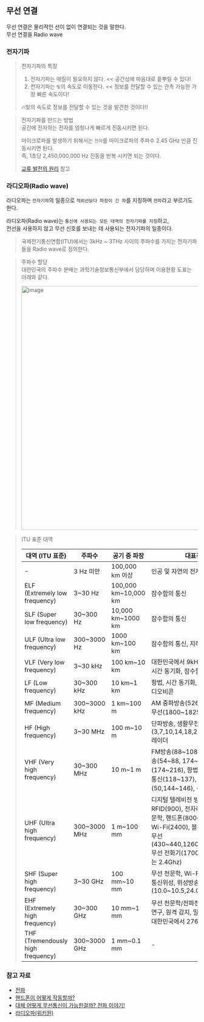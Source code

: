 ## 무선 연결
무선 연결은 물리적인 선이 없이 연결되는 것을 말한다.   
무선 연결을 Radio wave 

### 전자기파

> 전자기파의 특징   
> 
> 1. 전자기파는 매질이 필요하지 않다. << 공간상에 마음대로 흩뿌릴 수 있다!
> 2. 전자기파는 `빛`의 속도로 이동한다. << 정보를 전달할 수 있는 관측 가능한 가장 빠른 속도이다!
> 
> 🔥빛의 속도로 정보를 전달할 수 있는 것을 발견한 것이다!!

> 전자기파를 만드는 방법   
> 공간에 전자하는 전자를 엄청나게 빠르게 진동시키면 된다.
> 
> 마이크로파를 발생하기 위해서는 `전자`를 마이크로파의 주파수 2.45 GHz 만큼 진동시키면 된다.   
> 즉, 1초당 2,450,000,000 Hz 진동을 반복 시키면 되는 것이다.
> 
> [교류 발전의 원리](https://ko.wikipedia.org/wiki/%EA%B5%90%EB%A5%98_%EB%B0%9C%EC%A0%84%EA%B8%B0) 참고

### 라디오파(Radio wave)
라디오파는 `전자기파`의 일종으로 `적외선보다 파장이 긴 파`를 지칭하며 `전파`라고 부르기도 한다.

라디오파(Radio wave)는 `통신에 사용되는 모든 대역의 전자기파를 지칭`하고,   
전선을 사용하지 않고 무선 신호를 보내는 데 사용되는 전자기파의 일종이다. 

> 국제전기통신연합(ITU)에서는 3kHz ~ 3THz 사이의 주파수를 가지는 전자기파들을 Radio wave로 정의한다.

> 주파수 할당   
> 대한민국의 주파수 분배는 과학기술정보통신부에서 담당하며 이용현황 도표는 아래와 같다.
> 
> <img width="641" alt="image" src="https://github.com/user-attachments/assets/d7f47a05-ca40-4141-bb49-6c1ec6405d16">

> ITU 표준 대역
> 
>| 대역 (ITU 표준)                       | 주파수          | 공기 중 파장              | 대표적인 사용처                                                                                                                                                                        |
>|-----------------------------------|--------------|----------------------|---------------------------------------------------------------------------------------------------------------------------------------------------------------------------------|
>| -                                 | 3 Hz 미만      | 100,000 km 이상        | 인공 및 자연의 전자기파 잡음                                                                                                                                                                |
>| ELF (Extremely low frequency)     | 3~30 Hz      | 100,000 km~10,000 km | 잠수함의 통신                                                                                                                                                                         |
>| SLF (Super low frequency)         | 30~300 Hz    | 10,000 km~1000 km    | 잠수함의 통신                                                                                                                                                                         |
>| ULF (Ultra low frequency)         | 300~3000 Hz  | 1000 km~100 km       | 잠수함의 통신, 지하광산간 통신                                                                                                                                                               |
>| VLF (Very low frequency)          | 3~30 kHz     | 100 km~10 km         | 대한민국에서 9kHz 이하는 미분배, 항법, 시간 동기화, 잠수함의 통신                                                                                                                                        |
>| LF (Low frequency)                | 30~300 kHz   | 10 km~1 km           | 항법, 시간 동기화, AM 장파방송, RFID, 라디오비콘                                                                                                                                                |
>| MF (Medium frequency)             | 300~3000 kHz | 1 km~100 m           | AM 중파방송(526.5~1606.5), 아마추어 무선(1800~1825)                                                                                                                                       |
>| HF (High frequency)               | 3~30 MHz     | 100 m~10 m           | 단파방송, 생활무전기, 아마추어 무선(3,7,10,14,18,21,24,28), RFID, OTH 레이더                                                                                                                      |
>| VHF (Very high frequency)         | 30~300 MHz   | 10 m~1 m             | FM방송(88~108), 아날로그 텔레비전 방송(54~88, 174~216), DMB 방송(174~216), 항법(108~118), 항공기의 통신(118~137), 아마추어 무선(50,144~146), 선박통신(156~163)                                                  |
>| UHF (Ultra high frequency)        | 300~3000 MHz | 1 m~100 mm           | 디지털 텔레비전 방송(470~806), RFID(900), 전자레인지(2450), 무선 천문학, 핸드폰(800~900, 1800~2600), Wi-Fi(2400), 블루투스, GPS, 아마추어 무선(430~440,1260~1300,2400~2450), 무선 전화기(1700), 무선모형(72Mhz또는 2.4Ghz) |
>| SHF (Super high frequency)        | 3~30 GHz     | 100 mm~10 mm         | 무선 천문학, Wi-Fi(5), 대부분의 레이다, 통신위성, 위성방송, 아마추어 무선(10.0~10.5,24.0~24.25), 5G                                                                                                       |
>| EHF (Extremely high frequency)    | 30~300 GHz   | 10 mm~1 mm           | 무선 천문학/전파천문, 인공위성, 5G, 우주연구, 원격 감지, 밀리미터파 전신 스캐너, 대한민국에서 276GHz 이상은 미분배                                                                                                         |
>| THF (Tremendously high frequency) | 300~3000 GHz | 1 mm~0.1 mm          | -                                                                                                                                                                               |



### 참고 자료

- [전파](https://namu.wiki/w/%EC%A0%84%ED%8C%8C)
- [핸드폰이 어떻게 작동할까?](https://www.youtube.com/watch?v=-PybfAJUOYY)
- [대체 어떻게 무선통신이 가능한걸까? 전파 이야기!](https://www.youtube.com/watch?v=dK5cRUCTDqE)
- [라디오파(위키원)](https://wiki1.kr/index.php/%EB%9D%BC%EB%94%94%EC%98%A4%ED%8C%8C)
